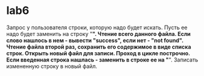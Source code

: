 # lab6
Запрос у пользователя строки, которую надо будет искать.
Пусть ее надо будет заменить на строку "******".
Чтение всего данного файла. 
	Если слово нашлось в нем - вывести "success", если нет - "not found".
Чтение файла второй раз, сохранить его содержимое в виде списка строк.
Открыть новый файл для записи. Проход в цикле построчно. 
	Если введенная строка нашлась - заменить в строке ее на "******".
	Записать измененную строку в новый файл.
